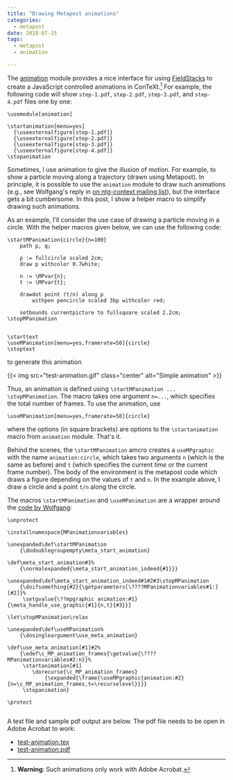 ```yaml
---
title: "Drawing Metapost animations"
categories:
  - metapost
date: 2018-07-15
tags:
  - metapost
  - animation

---
```


The [animation] module provides a nice interface for using
[FieldStacks][widgets] to create a JavaScript controlled animations in
ConTeXt.[^1] For example, the following code will show `step-1.pdf`,
`step-2.pdf`, `step-3.pdf`, and `step-4.pdf` files one by one:

<!--
\usemodule[animation]

\startanimation[menu=yes]
  {\useexternalfigure[step-1]}
  {\useexternalfigure[step-2]}
  {\useexternalfigure[step-3]}
  {\useexternalfigure[step-4]}
\stopanimation
-->

<pre><code><span class="Statement">\usemodule</span><span class="Delimiter">[</span>animation<span class="Delimiter">]</span>

<span class="Statement">\startanimation</span><span class="Delimiter">[</span>menu=yes<span class="Delimiter">]</span>
  <span class="Delimiter">{</span><span class="Statement">\useexternalfigure</span><span class="Delimiter">[</span>step-1.pdf<span class="Delimiter">]}</span>
  <span class="Delimiter">{</span><span class="Statement">\useexternalfigure</span><span class="Delimiter">[</span>step-2.pdf<span class="Delimiter">]}</span>
  <span class="Delimiter">{</span><span class="Statement">\useexternalfigure</span><span class="Delimiter">[</span>step-3.pdf<span class="Delimiter">]}</span>
  <span class="Delimiter">{</span><span class="Statement">\useexternalfigure</span><span class="Delimiter">[</span>step-4.pdf<span class="Delimiter">]}</span>
<span class="Statement">\stopanimation</span>
</code></pre>

[widgets]: http://www.pragma-ade.com/general/manuals/mwidget-s.pdf
[animation]: http://wiki.contextgarden.net/Animation#Using_the_animation_module
[^1]: **Warning**: Such animations only work with Adobe Acrobat. 

Sometimes, I use animation to give the illusion of motion. For example, to
show a particle moving along a trajectory (drawn using Metapost). In
principle, it is possible to use the `animation` module to draw such
animations (e.g., see Wolfgang's reply in [on ntg-context mailing list][thread]), but the
interface gets a bit cumbersome. In this post, I show a helper macro to
simplify drawing such animations.

[thread]: https://mailman.ntg.nl/pipermail/ntg-context/2013/070769.html

<!--more-->

As an example, I'll consider the use case of drawing a particle moving in a
circle. With the helper macros given below, we can use the following code:

<!--
\startMPanimation{circle}{n=100}
    path p, q;

    p := fullcircle scaled 2cm;
    draw p withcolor 0.7white;

    n := \MPvar{n};
    t := \MPvar{t};

    drawdot point along p
        withpen pencircle scaled 3bp withcolor red;

    setbounds currentpicture to fullsquare scaled 2.2cm;
\stopMPanimation

\starttext
\useMPanimation[menu=yes,framerate=20]{circle}
\stoptext
-->

<pre><code><span class="Identifier">\startMPanimation</span>{circle}{n=<span class="Number">100</span>}
    <span class="Type">path</span> p, q;

    p := <span class="Constant">fullcircle</span> <span class="Statement">scaled</span> <span class="Number">2cm</span>;
    <span class="Function">draw</span> p <span class="Statement">withcolor</span> <span class="Number">0.7</span><span class="Constant">white</span>;

    n := \MPvar{n};
    t := \MPvar{t};

    <span class="Function">drawdot</span> <span class="Statement">point</span> (t/n) along p
        <span class="Statement">withpen</span> <span class="Statement">pencircle</span> <span class="Statement">scaled</span> <span class="Number">3bp</span> <span class="Statement">withcolor</span> <span class="Constant">red</span>;

    <span class="Statement">setbounds</span> <span class="Identifier">currentpicture</span> <span class="Statement">to</span> fullsquare <span class="Statement">scaled</span> <span class="Number">2.2cm</span>;
<span class="Identifier">\stopMPanimation</span>


<span class="PreProc">\starttext</span>
<span class="Identifier">\useMPanimation</span><span class="Delimiter">[</span><span class="Type">menu=yes,framerate=50</span><span class="Delimiter">]{</span>circle<span class="Delimiter">}</span>
<span class="PreProc">\stoptext</span>
</code></pre>

to generate this animation

{{< img src="test-animation.gif" class="center" alt="Simple animation" >}}

Thus, an animation is defined using `\startMPanimation ... \stopMPanimation`.
The macro takes one argument `n=...`, which specifies the total number of
frames. To use the animation, use

<pre><code><span class="Identifier">\useMPanimation</span><span class="Delimiter">[</span><span class="Type">menu=yes,framerate=50</span><span class="Delimiter">]{</span>circle<span class="Delimiter">}</span>
</code></pre>

where the options (in square brackets) are options to the `\startanimation`
macro from `animation` module. That's it.

Behind the scenes, the `\startMPanimation` amcro creates a `useMPgraphic` with
the name `animation:circle`, which takes two arguments `n` (which is the same
as before) and `t` (which specifies the current _time_ or the current frame
number). The body of the environment is the metapost code which draws a figure
depending on the values of `t` and `n`. In the example above, I draw a circle
and a point `t/n` along the circle. 

The macros `\startMPanimation` and `\useMPanimation` are a wrapper around the
[code by Wolfgang][thread]:

<pre><code><span class="Character">\unprotect</span>

<span class="Statement">\installnamespace</span><span class="Delimiter">{</span>MPanimationvariables<span class="Delimiter">}</span>

<span class="Character">\unexpanded\def</span><span class="Identifier">\startMPanimation</span>
    {\dodoublegroupempty\meta_start_animation}

\<span class="Statement">def</span>\meta_start_animation#<span class="Number">1</span><span class="Comment">%</span>
    {\normalexpanded{\meta_start_animation_indeed{#<span class="Number">1</span>}}}

\unexpanded\<span class="Statement">def</span>\meta_start_animation_indeed#<span class="Number">1</span>#<span class="Number">2</span>#<span class="Number">3</span><span class="Identifier">\stopMPanimation</span>
    <span class="Delimiter">{</span><span class="Statement">\doifsomething</span><span class="Delimiter">{</span>#2<span class="Delimiter">}{</span><span class="Statement">\getparameters</span><span class="Delimiter">[</span>\????MPanimationvariables#1:<span class="Delimiter">][</span>#2<span class="Delimiter">]}</span><span class="Comment">%</span>
     <span class="Statement">\setgvalue</span><span class="Delimiter">{</span>\??mpgraphic animation:#1<span class="Delimiter">}{</span><span class="Statement">\meta_handle_use_graphic</span><span class="Delimiter">{</span>#1<span class="Delimiter">}{</span>n,t<span class="Delimiter">}{</span>#3<span class="Delimiter">}}}</span>

<span class="Character">\let</span><span class="Keyword">\stopMPanimation</span><span class="Statement">\relax</span>

<span class="Character">\unexpanded\def</span><span class="Identifier">\useMPanimation</span><span class="Comment">%</span>
    <span class="Delimiter">{</span><span class="Statement">\dosingleargument</span><span class="Identifier">\use</span>_meta_animation<span class="Delimiter">}</span>

<span class="Character">\def</span><span class="Identifier">\use</span>_meta_animation<span class="Delimiter">[</span>#1<span class="Delimiter">]</span>#2<span class="Comment">%</span>
    <span class="Delimiter">{</span><span class="Statement">\edef\c_MP_animation_frames</span><span class="Delimiter">{</span><span class="Statement">\getvalue</span><span class="Delimiter">{</span>\????MPanimationvariables#2:n<span class="Delimiter">}}</span><span class="Comment">%</span>
     <span class="Keyword">\startanimation</span><span class="Delimiter">[</span><span class="Type">#1</span><span class="Delimiter">]</span>
<span class="Delimiter">        </span><span class="Statement">\dorecurse</span><span class="Delimiter">{</span><span class="Statement">\c_MP_animation_frames</span><span class="Delimiter">}</span>
            <span class="Delimiter">{</span><span class="Statement">\expanded</span><span class="Delimiter">{</span><span class="Statement">\frame</span><span class="Delimiter">{</span><span class="Identifier">\useMPgraphic</span><span class="Delimiter">{</span>animation:#2<span class="Delimiter">}{</span>n=<span class="Statement">\c_MP_animation_frames</span>,t=<span class="Statement">\recurselevel</span><span class="Delimiter">}}}}</span>
     <span class="Keyword">\stopanimation</span><span class="Delimiter">}</span>

<span class="Character">\protect</span>

</code></pre>

A test file and sample pdf output are below. The pdf file needs to be open in
Adobe Acrobat to work:

* [test-animation.tex](test-animation.tex)
* [test-animation.pdf](test-animation.pdf)

